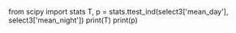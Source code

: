 from scipy import stats
T, p = stats.ttest_ind(select3['mean_day'], select3['mean_night'])
print(T)
print(p)
